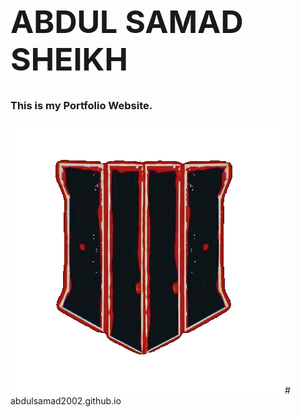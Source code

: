 <h1 style="font-size: 50px;">ABDUL SAMAD SHEIKH</h1>
<h3>This is my Portfolio Website.</h3>
<img src="media/banner.png" alt="">
#   a b d u l s a m a d 2 0 0 2 . g i t h u b . i o 
 
 